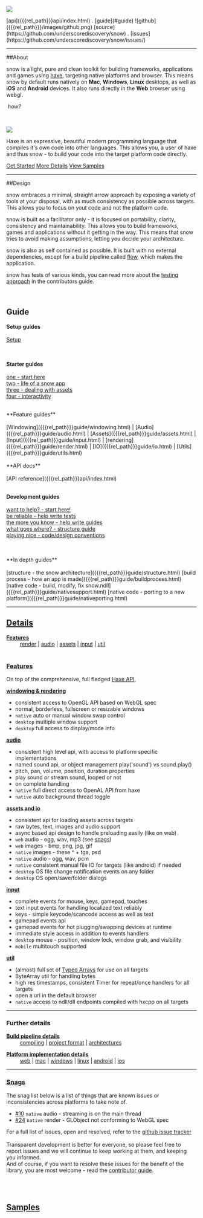 
<a href="{{{rel_path}}}index.html" id="logo"><img src="{{{rel_path}}}images/logo.png" /></a>

<div class="topmenu">
[api]({{{rel_path}}}api/index.html) . [guide](#guide) ![github]({{{rel_path}}}/images/github.png)  [source](https://github.com/underscorediscovery/snow) . [issues](https://github.com/underscorediscovery/snow/issues/)
</div>

---

##About

snow is a light, pure and clean toolkit for building frameworks, applications and games using [haxe](http://haxe.org), targeting native platforms and browser.
This means snow by default runs natively on **Mac**, **Windows**, **Linux** desktops, as well as **iOS** and **Android** devices. It also runs directly in the **Web** browser using webgl.

&nbsp;_how?_

&nbsp;

[ <img src="{{{rel_path}}}images/haxe.png" target="_blank" class="small-image"/> ](http://haxe.org)   

Haxe is an expressive, beautiful modern programming language that compiles it's own code into other languages. 
This allows you, a user of haxe and thus snow - to build your code into the target platform code directly.

<div class="breakout">

[Get Started](#guide)
[More Details](#details)
[View Samples](#samples)

</div>

---

##Design

snow embraces a minimal, straight arrow approach by exposing a variety of tools at your disposal,
with as much consistency as possible across targets. This allows you to focus on yout code and not the platform code.

snow is built as a facilitator only - it is focused on portability, clarity, consistency and maintainability.
This allows you to build frameworks, games and applications without it getting in the way.
This means that snow tries to avoid making assumptions, letting you decide your architecture.

snow is also as self contained as possible.
It is built with no external dependencies, except for a build pipeline called [flow](#), which makes the application.

snow has tests of various kinds, you can read more about the [testing approach]({{{rel_path}}}guide/contribute.html#tests) in the contributors guide.


<div class="guide">
<a name="guide"> &nbsp;</a>
<h2>Guide</h2>

**Setup guides**<br/>
<br/>
[Setup]({{{rel_path}}}guide/Setup.html) <br/>

<br/><br/>
**Starter guides**<br/>
<br/>
[one - start here]({{{rel_path}}}guide/one.html) <br/>
[two - life of a snow app]({{{rel_path}}}guide/two.html) <br/>
[three - dealing with assets]({{{rel_path}}}guide/three.html) <br/>
[four - interactivity]({{{rel_path}}}guide/four.html) <br/>

<br/>
**Feature guides** <br/>
<br/>
[Windowing]({{{rel_path}}}guide/windowing.html) | [Audio]({{{rel_path}}}guide/audio.html) | [Assets]({{{rel_path}}}guide/assets.html) | [Input]({{{rel_path}}}guide/input.html) | [rendering]({{{rel_path}}}guide/render.html) | [IO]({{{rel_path}}}guide/io.html) | [Utils]({{{rel_path}}}guide/utils.html)
<br/>
<br/>
**API docs**<br/>
<br/>
[API reference]({{{rel_path}}}api/index.html)
<br/>
<br/>

**Development guides**<br/>
<br/>
[want to help? - start here!]({{{rel_path}}}guide/contribute.html) <br/>
[be reliable - help write tests]({{{rel_path}}}guide/contribute.html#tests) <br/>
[the more you know - help write guides]({{{rel_path}}}guide/contribute.html#guides) <br/>
[what goes where? - structure guide]({{{rel_path}}}guide/structure.html) <br/>
[playing nice - code/design conventions]({{{rel_path}}}guide/codedesign.html) <br/>

<br/>
<br/>
**In depth guides** <br/><br/>
[structure - the snow architecture]({{{rel_path}}}guide/structure.html)   
[build process - how an app is made]({{{rel_path}}}guide/buildprocess.html)   
[native code - build, modify, fix snow.ndll]({{{rel_path}}}guide/nativesupport.html)   
[native code - porting to a new platform]({{{rel_path}}}guide/nativeporting.html)   

</div>

---

<a name="details">
<a href="#details"><h2>Details</h2></a>
</a>

[**Features**](#features)  <br/>
&emsp; &emsp; [render](#render) | [audio](#audio) | [assets](#assets) | [input](#input) | [util](#util)  <br/><br/>

<a name="features">
<a href="#features"><h3>Features</h3></a>
</a>

On top of the comprehensive, full fledged <a href="http://api.haxe.org/" target="_blank">Haxe API</a>,

<a name="render"><a href="#render">**windowing & rendering**</a></a>
   - consistent access to OpenGL API based on WebGL spec
   - normal, borderless, fullscreen or resizable windows
   - `native` auto or manual window swap control
   - `desktop` multiple window support
   - `desktop` full access to display/mode info

<a name="audio"><a href="#audio">**audio**</a></a>
   - consistent high level api, with access to platform specific implementations
   - named sound api, or object management play('sound') vs sound.play()
   - pitch, pan, volume, position, duration properties
   - play sound or stream sound, looped or not
   - on complete handling
   - `native` full direct access to OpenAL API from haxe
   - `native` auto background thread toggle

<a name="assets"><a href="#assets">**assets and io**</a></a>
   - consistent api for loading assets across targets
   - raw bytes, text, images and audio support
   - async based api design to handle preloading easily (like on web)
   - `web` audio - ogg, wav, mp3 (see [snags](#snags))
   - `web` images - bmp, png, jpg, gif
   - `native` images - these ^ + tga, psd
   - `native` audio - ogg, wav, pcm
   - `native` consistent manual file IO for targets (like android) if needed
   - `desktop` OS file change notification events on any folder
   - `desktop` OS open/save/folder dialogs

<a name="input"><a href="#input">**input**</a></a>
   - complete events for mouse, keys, gamepad, touches
   - text input events for handling localized text reliably
   - keys - simple keycode/scancode access as well as text
   - gamepad events api
   - gamepad events for hot plugging/swapping devices at runtime
   - immediate style access in addition to events handlers
   - `desktop` mouse - position, window lock, window grab, and visibility
   - `mobile` multitouch supported

<a name="util"><a href="#util">**util**</a></a>
   - (almost) full set of [Typed Arrays](https://developer.mozilla.org/en-US/docs/Web/JavaScript/Typed_arrays) for use on all targets
   - ByteArray util for handling bytes
   - high res timestamps, consistent Timer for repeat/once handlers for all targets
   - open a url in the default browser
   - `native` access to ndll/dll endpoints compiled with hxcpp on all targets

---

<h3>Further details</h3>

[**Build pipeline details**]({{{rel_path}}}guide/builddetails.html) <br/>
&emsp; &emsp; [compiling]({{{rel_path}}}guide/builddetails.html#compiling) | [project format]({{{rel_path}}}guide/builddetails.html#project) | [architectures]({{{rel_path}}}guide/builddetails.html#arch)

[**Platform implementation details**]({{{rel_path}}}guide/platformfaq.html) <br/>
&emsp; &emsp; [web]({{{rel_path}}}guide/platformfaq.html#web) | [mac]({{{rel_path}}}guide/platformfaq.html#mac) | [windows]({{{rel_path}}}guide/platformfaq.html#windows) | [linux]({{{rel_path}}}guide/platformfaq.html#linux) | [android]({{{rel_path}}}guide/platformfaq.html#android) | [ios]({{{rel_path}}}guide/platformfaq.html#ios) 

---
<a name="snags">
<a href="#snags"><h3>Snags</h3></a>
</a>
The snag list below is a list of things that are known issues or inconsistencies across platforms to take note of.

- [#10](https://github.com/underscorediscovery/snow/issues/10) `native` audio - streaming is on the main thread
- [#24](https://github.com/underscorediscovery/snow/issues/24) `native` render - GLObject not conforming to WebGL spec

For a full list of issues, open and resolved, refer to the [github issue tracker](https://github.com/underscorediscovery/snow/issues) <br/>
<br/>
Transparent development is better for everyone, so please feel free to report issues and we will continue to keep working at them, and keeping you informed.<br/>
And of course, if you want to resolve these issues for the benefit of the library, you are most welcome - read the [contributor guide]({{{rel_path}}}guide/contribute.html).<br/>

<br/><br/>

<a name="samples">
<a href="#samples"><h2>Samples</h2></a>
</a>


